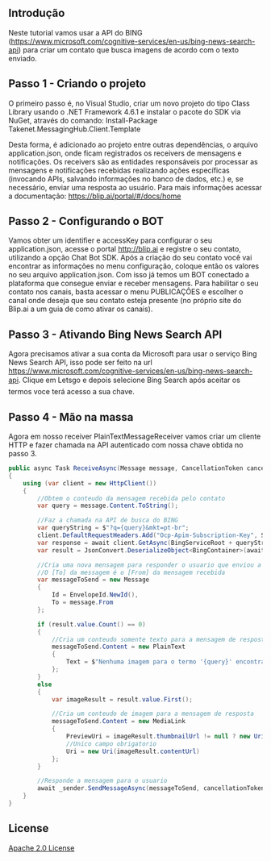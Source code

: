 ## Introdução

Neste tutorial vamos usar a API do BING (https://www.microsoft.com/cognitive-services/en-us/bing-news-search-api) para criar um contato que busca imagens de acordo com o texto enviado.

## Passo 1 - Criando o projeto
O primeiro passo é, no Visual Studio, criar um novo projeto do tipo Class Library usando o .NET Framework 4.6.1 e instalar o pacote do SDK via NuGet, através do comando:
Install-Package Takenet.MessagingHub.Client.Template

Desta forma, é adicionado ao projeto entre outras dependências, o arquivo application.json, onde ficam registrados os receivers de mensagens e notificações. Os receivers são as entidades responsáveis por processar as mensagens e notificações recebidas realizando ações específicas (invocando APIs, salvando informações no banco de dados, etc.) e, se necessário, enviar uma resposta ao usuário.
Para mais informações acessar a documentação: https://blip.ai/portal/#/docs/home

## Passo 2 - Configurando o BOT
Vamos obter um identifier e accessKey para configurar o seu application.json, acesse o portal http://blip.ai e registre o seu contato, utilizando a opção Chat Bot SDK. Após a criação do seu contato você vai encontrar as informações no menu configuração, coloque então os valores no seu arquivo application.json.
Com isso já temos um BOT conectado a plataforma que consegue enviar e receber mensagens. Para habilitar o seu contato nos canais, basta acessar o menu PUBLICAÇÔES e escolher o canal onde deseja que seu contato esteja presente (no próprio site do Blip.ai a um guia de como ativar os canais).

## Passo 3 - Ativando Bing News Search API
Agora precisamos ativar a sua conta da Microsoft para usar o serviço Bing News Search API, isso pode ser feito na url https://www.microsoft.com/cognitive-services/en-us/bing-news-search-api. Clique em Letsgo e depois selecione Bing Search após aceitar os termos voce terá acesso a sua chave.

## Passo 4 - Mão na massa
Agora em nosso receiver PlainTextMessageReceiver vamos criar um cliente HTTP e fazer chamada na API autenticado com nossa chave obtida no passo 3.
```csharp
public async Task ReceiveAsync(Message message, CancellationToken cancellationToken)
{
    using (var client = new HttpClient())
    {
        //Obtem o conteudo da mensagem recebida pelo contato
        var query = message.Content.ToString();

        //Faz a chamada na API de busca do BING
        var queryString = $"?q={query}&mkt=pt-br";
        client.DefaultRequestHeaders.Add("Ocp-Apim-Subscription-Key", Startup.Settings["BingApiKey"].ToString());
        var response = await client.GetAsync(BingServiceRoot + queryString, cancellationToken);
        var result = JsonConvert.DeserializeObject<BingContainer>(await response.Content.ReadAsStringAsync());

        //Cria uma nova mensagem para responder o usuario que enviou a mensagem.
        //O [To] da messagem é o [From] da mensagem recebida
        var messageToSend = new Message
        {
            Id = EnvelopeId.NewId(),
            To = message.From
        };

        if (result.value.Count() == 0)
        {
            //Cria um conteudo somente texto para a mensagem de resposta
            messageToSend.Content = new PlainText
            {
                Text = $"Nenhuma imagem para o termo '{query}' encontrada."
            };
        }
        else
        {
            var imageResult = result.value.First();

            //Cria um conteudo de imagem para a mensagem de resposta
            messageToSend.Content = new MediaLink
            {
                PreviewUri = imageResult.thumbnailUrl != null ? new Uri(imageResult.thumbnailUrl) : null,
                //Unico campo obrigatorio
                Uri = new Uri(imageResult.contentUrl)
            };
        }

        //Responde a mensagem para o usuario
        await _sender.SendMessageAsync(messageToSend, cancellationToken);
    }
}
```

## License

[Apache 2.0 License](https://github.com/takenet/messaginghub-client-csharp/blob/master/LICENSE)
